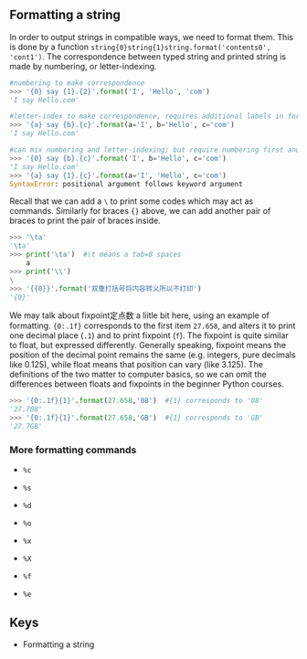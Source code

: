 ## Formatting a string
In order to output strings in compatible ways, we need to format them. This is done by a function `string{0}string{1}string.format('contents0', 'cont1')`. The correspondence between typed string and printed string is made by numbering, or letter-indexing.
```Python
#numbering to make correspondence
>>> '{0} say {1}.{2}'.format('I', 'Hello', 'com') 
'I say Hello.com'

#letter-index to make correspondence, requires additional labels in format()
>>> '{a} say {b}.{c}'.format(a='I', b='Hello', c='com')
'I say Hello.com'

#can mix numbering and letter-indexing; but require numbering first and then letters, other orders not allowed
>>> '{0} say {b}.{c}'.format('I', b='Hello', c='com')
'I say Hello.com'
>>> '{a} say {1}.{c}'.format(a='I', 'Hello', c='com')
SyntaxError: positional argument follows keyword argument
```
Recall that we can add a `\` to print some codes which may act as commands. Similarly for braces `{}` above, we can add another pair of braces to print the pair of braces inside. 
```Python
>>> '\ta'
'\ta'
>>> print('\ta')  #\t means a tab=8 spaces
	a
>>> print('\\')
\
>>> '{{0}}'.format('双重打括号将内容转义所以不打印')
'{0}'
```
We may talk about fixpoint定点数 a liitle bit here, using an example of formatting. `{0:.1f}` corresponds to the first item `27.658`, and alters it to print one decimal place (`.1`) and to print fixpoint (`f`). The fixpoint is quite similar to float, but expressed differently. Generally speaking, fixpoint means the position of the decimal point remains the same (e.g. integers, pure decimals like 0.125), while float means that position can vary (like 3.125). The definitions of the two matter to computer basics, so we can omit the differences between floats and fixpoints in the beginner Python courses.
```Python
>>> '{0:.1f}{1}'.format(27.658,'08')  #{1} corresponds to '08'
'27.708'
>>> '{0:.1f}{1}'.format(27.658,'GB')  #{1} corresponds to 'GB'
'27.7GB'
```
### More formatting commands
- `%c`

- `%s`

- `%d`

- `%o`

- `%x`

- `%X`

- `%f`

- `%e`
## Keys
- Formatting a string
